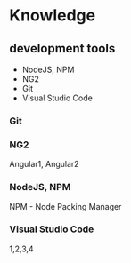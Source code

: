 # Knowledge

## development tools 
- NodeJS, NPM
- NG2
- Git
- Visual Studio Code

### Git

### NG2
Angular1, Angular2

### NodeJS, NPM
NPM - Node Packing Manager

### Visual Studio Code
1,2,3,4

